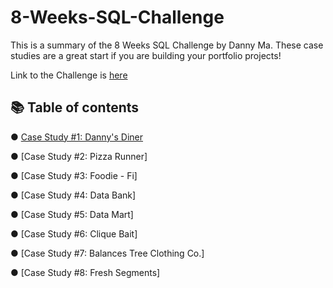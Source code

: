 # 8-Weeks-SQL-Challenge

This is a summary of the 8 Weeks SQL Challenge by Danny Ma. These case studies are a great start if you are building your portfolio projects! 

Link to the Challenge is [here](https://8weeksqlchallenge.com/)

## 📚 Table of contents 

● [Case Study #1: Danny's Diner](https://github.com/yasminsoltani/8-Weeks-SQL-Challenge/blob/main/Danny's%20Diner/Danny's%20Diner.md)

● [Case Study #2: Pizza Runner]

● [Case Study #3: Foodie - Fi]

● [Case Study #4: Data Bank]

● [Case Study #5: Data Mart]

● [Case Study #6: Clique Bait]

● [Case Study #7: Balances Tree Clothing Co.]

● [Case Study #8: Fresh Segments]

